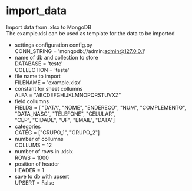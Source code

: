 # import_data  
Import data from .xlsx to MongoDB  
The example.xlsl can be used as template for the data to be imported  

- settings configuration config.py   
CONN_STRING = 'mongodb://admin:admin@127.0.0.1'
- name of db and collection to store   
DATABASE = 'teste'  
COLLECTION = 'teste'  
- file name to import  
FILENAME = 'example.xlsx'  
- constant for sheet collumns  
ALFA = "ABCDEFGHIJKLMNOPQRSTUVXZ"  
- field collumns   
FIELDS = [ "DATA",
           "NOME", 
           "ENDERECO", 
           "NUM", 
           "COMPLEMENTO", 
           "DATA_NASC", 
           "TELEFONE", 
           "CELULAR",  
           "CEP", 
           "CIDADE", 
           "UF", 
           "EMAIL", 
           "DATA"]
- categories  
CATEG  = ["GRUPO_1", "GRUPO_2"]  
- number of collumns  
COLLUMS = 12  
- number of rows in .xlslx  
ROWS    = 1000  
- position of header   
HEADER  = 1  
- save to db with upsert  
UPSERT  = False  

